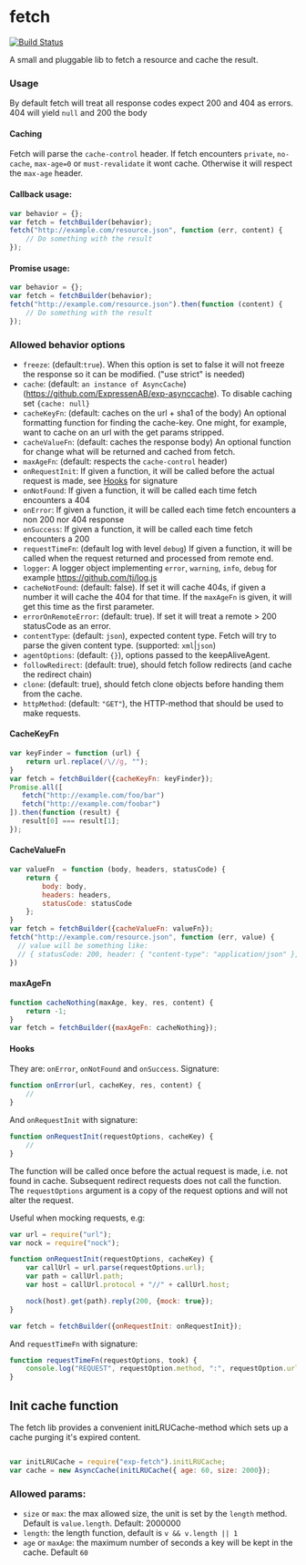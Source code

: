 fetch
=====
[![Build Status](https://travis-ci.org/ExpressenAB/exp-fetch.svg?branch=master)](https://travis-ci.org/ExpressenAB/exp-fetch)

A small and pluggable lib to fetch a resource and cache the result.

### Usage
By default fetch will treat all response codes expect 200 and 404 as errors. 404 will yield `null` and 200 the body

#### Caching

Fetch will parse the `cache-control` header. If fetch encounters `private`, `no-cache`, `max-age=0` or `must-revalidate` it wont cache. Otherwise
it will respect the `max-age` header.

#### Callback usage:

```javascript
var behavior = {};
var fetch = fetchBuilder(behavior);
fetch("http://example.com/resource.json", function (err, content) {
    // Do something with the result
});
```

#### Promise usage:

```javascript
var behavior = {};
var fetch = fetchBuilder(behavior);
fetch("http://example.com/resource.json").then(function (content) {
    // Do something with the result
});
```

### Allowed behavior options

* `freeze`: (default:`true`). When this option is set to false it will not freeze the response so it can be modified. ("use strict" is needed)
* `cache`: (default: `an instance of AsyncCache`) (https://github.com/ExpressenAB/exp-asynccache). To disable caching set `{cache: null}`
* `cacheKeyFn`: (default: caches on the url + sha1 of the body) An optional formatting function for finding the cache-key. One might, for example, want to cache on an url with the get params stripped.
* `cacheValueFn`: (default: caches the response body) An optional function for change what will be returned and cached from fetch.
* `maxAgeFn`: (default: respects the `cache-control` header)
* `onRequestInit`: If given a function, it will be called before the actual request is made, see [Hooks](#hooks) for signature
* `onNotFound`: If given a function, it will be called each time fetch encounters a 404
* `onError`: If given a function, it will be called each time fetch encounters a non 200 nor 404 response
* `onSuccess`: If given a function, it will be called each time fetch encounters a 200
* `requestTimeFn`: (default log with level `debug`) If given a function, it will be called when the request returned and processed from remote end. 
* `logger`: A logger object implementing `error`, `warning`, `info`, `debug` for example https://github.com/tj/log.js
* `cacheNotFound`: (default: false). If set it will cache 404s, if given a number it will cache the 404 for that time. If the `maxAgeFn` is given, it will get this time as the first parameter.
* `errorOnRemoteError`: (default: true). If set it will treat a remote > 200 statusCode as an error.
* `contentType`: (default: `json`), expected content type. Fetch will try to parse the given content type. (supported: `xml`|`json`)
* `agentOptions`: (default: `{}`), options passed to the keepAliveAgent.
* `followRedirect`: (default: true), should fetch follow redirects (and cache the redirect chain)
* `clone`: (default: true), should fetch clone objects before handing them from the cache.
* `httpMethod`: (default: `"GET"`), the HTTP-method that should be used to make requests. 

#### CacheKeyFn

```javascript
var keyFinder = function (url) {
    return url.replace(/\//g, "");
}
var fetch = fetchBuilder({cacheKeyFn: keyFinder});
Promise.all([
   fetch("http://example.com/foo/bar")
   fetch("http://example.com/foobar")
]).then(function (result) {
   result[0] === result[1];
});
```

#### CacheValueFn


```javascript
var valueFn  = function (body, headers, statusCode) {
    return {
        body: body,
        headers: headers,
        statusCode: statusCode
    };
}
var fetch = fetchBuilder({cacheValueFn: valueFn});
fetch("http://example.com/resource.json", function (err, value) {
  // value will be something like:
  // { statusCode: 200, header: { "content-type": "application/json" }, body: { "resource": "body" } }
})
```

#### maxAgeFn

```javascript
function cacheNothing(maxAge, key, res, content) {
    return -1;
}
var fetch = fetchBuilder({maxAgeFn: cacheNothing});
```

#### Hooks

They are: `onError`, `onNotFound` and `onSuccess`. Signature:

```javascript
function onError(url, cacheKey, res, content) {
    //
}
```

And `onRequestInit` with signature:

```javascript
function onRequestInit(requestOptions, cacheKey) {
    //
}
```

The function will be called once before the actual request is made, i.e. not found in cache. Subsequent redirect requests does not call the function. The `requestOptions` argument is a copy of the request options and will not alter the request.

Useful when mocking requests, e.g:

```javascript
var url = require("url");
var nock = require("nock");

function onRequestInit(requestOptions, cacheKey) {
    var callUrl = url.parse(requestOptions.url);
    var path = callUrl.path;
    var host = callUrl.protocol + "//" + callUrl.host;

    nock(host).get(path).reply(200, {mock: true});
}

var fetch = fetchBuilder({onRequestInit: onRequestInit});
```

And `requestTimeFn` with signature:

```javascript
function requestTimeFn(requestOptions, took) {
    console.log("REQUEST", requestOption.method, ":", requestOption.url, "took", took,  "ms"); 
}
```

## Init cache function

The fetch lib provides a convenient initLRUCache-method which sets up a cache purging it's expired content.

```javascript

var initLRUCache = require("exp-fetch").initLRUCache;
var cache = new AsyncCache(initLRUCache({ age: 60, size: 2000});
```

### Allowed params:

* `size` or `max`: the max allowed size, the unit is set by the `length` method. Default is `value.length`. Default: 2000000
* `length`: the length function, default is `v && v.length || 1`
* `age` or `maxAge`: the maximum number of seconds a key will be kept in the cache. Default `60`
